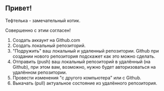 ## Привет!

Тефтелька - замечательный котик.

Совершенно с этим согласен!

1. Создать аккаунт на Github.com
2. Создать локальный репозиторий.
3. "Подружить" ваш локальный и удаленный репозитории. Github при создании нового репозитория подскажет как это можно сделать.
4. Отправить (push) ваш локальный репозиторий в удалённый (на Github), при этом вам, возможно, нужно будет авторизоваться на удалённом репозитории.
5. Провести изменения "с другого компьютера" или с Github.
6. Выкачать (pull) актуальное состояние из удалённого репозитория.
